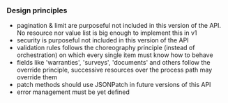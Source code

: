 ### Design principles
- pagination & limit are purposeful not included in this version of the API. No resource nor value list is big enough to implement this in v1
- security is purposeful not included in this version of the API
- validation rules follows the choreography principle (instead of orchestration) on which every single item must know how to behave
- fields like 'warranties', 'surveys', 'documents' and others follow the override principle, successive resources over the process path may override them
- patch methods should use JSONPatch in future versions of this API
- error management must be yet defined